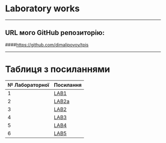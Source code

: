 # Laboratory works
---

## URL мого GitHub репозиторію:
####https://github.com/dimalipovoy/tpis

---
# Таблиця з посиланнями
|№ Лабораторної|Посилання|
|---|---|
|1|[LAB1](https://github.com/dimalipovoy/tpis/tree/master/lab1)|
|2|[LAB2a](https://github.com/dimalipovoy/tpis/tree/master/lab%202a)|
|3|[LAB2](https://github.com/dimalipovoy/tpis/tree/master/lab%202)|
|4|[LAB3](https://github.com/dimalipovoy/tpis/tree/master/lab%203)|
|5|[LAB4](https://github.com/dimalipovoy/tpis/tree/master/lab4)|
|6|[LAB5](https://github.com/dimalipovoy/tpis/tree/master/lab5)|
